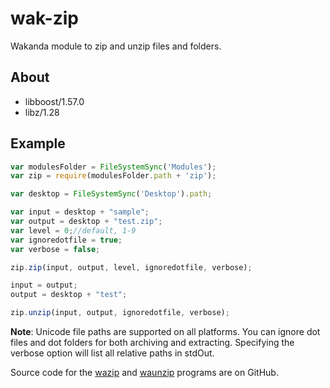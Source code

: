 wak-zip
=======

Wakanda module to zip and unzip files and folders.

About
-----

* libboost/1.57.0
* libz/1.28

Example
-------
```js
var modulesFolder = FileSystemSync('Modules');
var zip = require(modulesFolder.path + 'zip');

var desktop = FileSystemSync('Desktop').path;

var input = desktop + "sample";
var output = desktop + "test.zip";
var level = 0;//default, 1-9
var ignoredotfile = true;
var verbose = false;

zip.zip(input, output, level, ignoredotfile, verbose);

input = output;
output = desktop + "test";

zip.unzip(input, output, ignoredotfile, verbose);

```
**Note**: Unicode file paths are supported on all platforms. You can ignore dot files and dot folders for both archiving and extracting. Specifying the verbose option will list all relative paths in stdOut.

Source code for the [wazip](https://github.com/miyako/console-zip) and [waunzip](https://github.com/miyako/console-unzip) programs are on GitHub.

